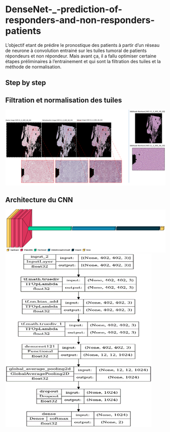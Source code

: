 # DenseNet-_-prediction-of-responders-and-non-responders-patients

L’objectif etant de prédire le pronostique des patients à partir d’un réseau de neurone à convolution entrainé sur les tuiles tumoral de patients répondeurs et non répondeur. Mais avant ça, il a fallu optimiser certaine étapes préliminaires à l’entrainement et qui sont la filtration des tuiles et la méthode de normalisation.

## Step by step 
## Filtration et normalisation des tuiles
![Image of aciduino on protoboard](https://github.com/dinaOuahbi/DenseNet-_-prediction-of-responders-and-non-responders-patients/blob/main/filtration_norm_slide.PNG)

## Architecture du CNN 
![Image of aciduino on protoboard](https://github.com/dinaOuahbi/DenseNet-_-prediction-of-responders-and-non-responders-patients/blob/main/densenet_arch.png)
![Image of aciduino on protoboard](https://github.com/dinaOuahbi/DenseNet-_-prediction-of-responders-and-non-responders-patients/blob/main/densenet_arch_details.png)

